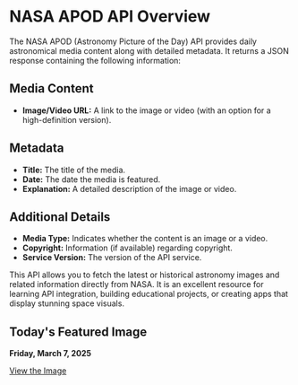 # NASA APOD API Overview

The NASA APOD (Astronomy Picture of the Day) API provides daily astronomical media content along with detailed metadata. It returns a JSON response containing the following information:

## Media Content
- **Image/Video URL:** A link to the image or video (with an option for a high-definition version).

## Metadata
- **Title:** The title of the media.
- **Date:** The date the media is featured.
- **Explanation:** A detailed description of the image or video.

## Additional Details
- **Media Type:** Indicates whether the content is an image or a video.
- **Copyright:** Information (if available) regarding copyright.
- **Service Version:** The version of the API service.

This API allows you to fetch the latest or historical astronomy images and related information directly from NASA. It is an excellent resource for learning API integration, building educational projects, or creating apps that display stunning space visuals.

## Today's Featured Image

**Friday, March 7, 2025**

[View the Image](https://apod.nasa.gov/apod/image/2503/Abell7_VChander1024.jpg)
